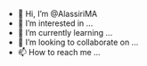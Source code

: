 - 👋 Hi, I’m @AlassiriMA
- 👀 I’m interested in ...
- 🌱 I’m currently learning ...
- 💞️ I’m looking to collaborate on ...
- 📫 How to reach me ...

<!---
AlassiriMA/AlassiriMA is a ✨ special ✨ repository because its `README.md` (this file) appears on your GitHub profile.
You can click the Preview link to take a look at your changes.
--->
